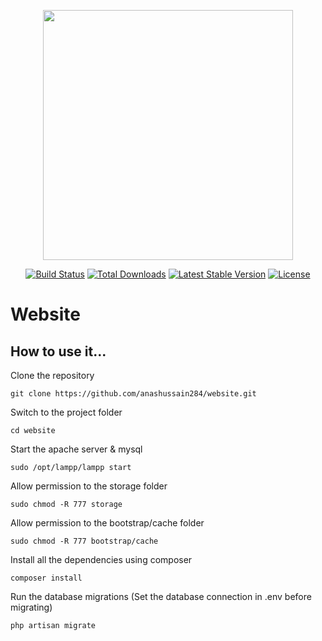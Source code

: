 <p align="center"><a href="https://laravel.com" target="_blank"><img src="https://raw.githubusercontent.com/laravel/art/master/logo-lockup/5%20SVG/2%20CMYK/1%20Full%20Color/laravel-logolockup-cmyk-red.svg" width="400"></a></p>

<p align="center">
<a href="https://travis-ci.org/laravel/framework"><img src="https://travis-ci.org/laravel/framework.svg" alt="Build Status"></a>
<a href="https://packagist.org/packages/laravel/framework"><img src="https://poser.pugx.org/laravel/framework/d/total.svg" alt="Total Downloads"></a>
<a href="https://packagist.org/packages/laravel/framework"><img src="https://poser.pugx.org/laravel/framework/v/stable.svg" alt="Latest Stable Version"></a>
<a href="https://packagist.org/packages/laravel/framework"><img src="https://poser.pugx.org/laravel/framework/license.svg" alt="License"></a>
</p>

# Website

## How to use it...

Clone the repository

    git clone https://github.com/anashussain284/website.git

Switch to the project folder

    cd website

Start the apache server & mysql

    sudo /opt/lampp/lampp start

Allow permission to the storage folder

    sudo chmod -R 777 storage

Allow permission to the bootstrap/cache folder

    sudo chmod -R 777 bootstrap/cache

Install all the dependencies using composer

    composer install
    
Run the database migrations (Set the database connection in .env before migrating)

    php artisan migrate